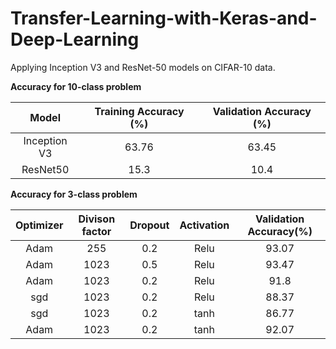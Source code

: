 # Transfer-Learning-with-Keras-and-Deep-Learning
Applying Inception V3 and ResNet-50 models on CIFAR-10 data.

**Accuracy for 10-class problem**

|     Model    | Training   Accuracy (%) | Validation   Accuracy (%) |
|:------------:|:-----------------------:|:-------------------------:|
| Inception V3 |          63.76          |           63.45           |
|   ResNet50   |           15.3          |            10.4           |


**Accuracy for 3-class problem**

| Optimizer | Divison factor | Dropout | Activation | Validation   Accuracy(%) |
|:---------:|:--------------:|:-------:|:----------:|:------------------------:|
|    Adam   |       255      |   0.2   |    Relu    |           93.07          |
|    Adam   |      1023      |   0.5   |    Relu    |           93.47          |
|    Adam   |      1023      |   0.2   |    Relu    |           91.8           |
|    sgd    |      1023      |   0.2   |    Relu    |           88.37          |
|    sgd    |      1023      |   0.2   |    tanh    |           86.77          |
|    Adam   |      1023      |   0.2   |    tanh    |           92.07          |

